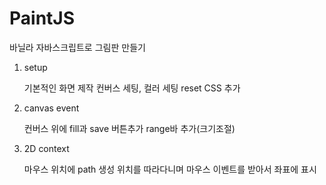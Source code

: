 # PaintJS

바닐라 자바스크립트로 그림판 만들기

1. setup

    기본적인 화면 제작
    컨버스 세팅, 컬러 세팅
    reset CSS 추가

2. canvas event

    컨버스 위에 fill과 save 버튼추가
    range바 추가(크기조절)

3. 2D context

    마우스 위치에 path 생성
    위치를 따라다니며 마우스 이벤트를 받아서 좌표에 표시
